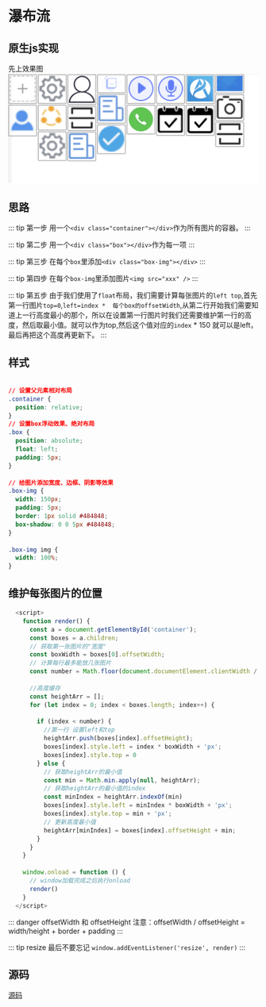 # 瀑布流


## 原生js实现

先上效果图
![效果图](image.png)




## 思路
::: tip 第一步
用一个`<div class="container"></div>`作为所有图片的容器。
:::

::: tip 第二步
用一个`<div class="box"></div>`作为每一项
:::

::: tip 第三步
在每个`box`里添加`<div class="box-img"></div>`
:::

::: tip 第四步
在每个`box-img`里添加图片`<img src="xxx" />`
:::

::: tip 第五步
由于我们使用了`float`布局，我们需要计算每张图片的`left top`,首先第一行图片`top=0`,`left=index *  每个box的offsetWidth`,从第二行开始我们需要知道上一行高度最小的那个，所以在设置第一行图片时我们还需要维护第一行的高度，然后取最小值。就可以作为top,然后这个值对应的`index` * 150 就可以是left，最后再把这个高度再更新下。
:::


## 样式
```css

// 设置父元素相对布局
.container {
  position: relative;
}
// 设置box浮动效果、绝对布局
.box {
  position: absolute;
  float: left;
  padding: 5px;
}

// 给图片添加宽度、边框、阴影等效果
.box-img {
  width: 150px;
  padding: 5px;
  border: 1px solid #484848;
  box-shadow: 0 0 5px #484848;
}

.box-img img {
  width: 100%;
}
```


## 维护每张图片的位置
```js
  <script> 
    function render() {
      const a = document.getElementById('container');
      const boxes = a.children;
      // 获取第一张图片的"宽度"
      const boxWidth = boxes[0].offsetWidth;
      // 计算每行最多能放几张图片
      const number = Math.floor(document.documentElement.clientWidth / boxWidth)

      //高度缓存
      const heightArr = [];
      for (let index = 0; index < boxes.length; index++) {
        
        if (index < number) {
          //第一行 设置left和top
          heightArr.push(boxes[index].offsetHeight);
          boxes[index].style.left = index * boxWidth + 'px';
          boxes[index].style.top = 0
        } else {
          // 获取heightArr的最小值
          const min = Math.min.apply(null, heightArr);
          // 获取heightArr的最小值的index
          const minIndex = heightArr.indexOf(min)
          boxes[index].style.left = minIndex * boxWidth + 'px';
          boxes[index].style.top = min + 'px';
          // 更新高度最小值
          heightArr[minIndex] = boxes[index].offsetHeight + min;
        }
      }
    }

    window.onload = function () {
      // window加载完成之后执行onload
      render()
    }
  </script>
```

::: danger offsetWidth 和 offsetHeight 
注意：offsetWidth / offsetHeight = width/height + border + padding
:::

::: tip resize 
最后不要忘记
`window.addEventListener('resize', render)`
:::

## 源码
[源码](https://github.com/fynmm/projects/blob/main/frontend/index.html)





